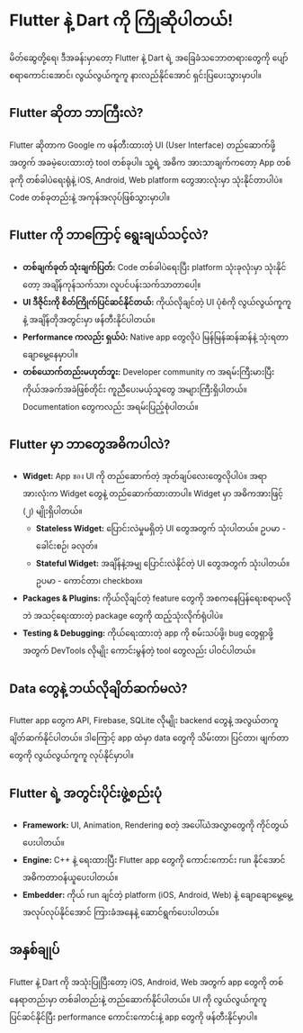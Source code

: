 # Flutter နဲ့ Dart ကို ကြိုဆိုပါတယ်!

မိတ်ဆွေတို့ရေ၊ ဒီအခန်းမှာတော့ Flutter နဲ့ Dart ရဲ့ အခြေခံသဘောတရားတွေကို ပျော်စရာကောင်းအောင်၊ လွယ်လွယ်ကူကူ နားလည်နိုင်အောင် ရှင်းပြပေးသွားမှာပါ။

## Flutter ဆိုတာ ဘာကြီးလဲ?
Flutter ဆိုတာက Google က ဖန်တီးထားတဲ့ UI (User Interface) တည်ဆောက်ဖို့အတွက် အခမဲ့ပေးထားတဲ့ tool တစ်ခုပါ။ သူ့ရဲ့ အဓိက အားသာချက်ကတော့ App တစ်ခုကို တစ်ခါပဲရေးရုံနဲ့ iOS, Android, Web platform တွေအားလုံးမှာ သုံးနိုင်တာပါပဲ။ Code တစ်ခုတည်းနဲ့ အကုန်အလုပ်ဖြစ်သွားမှာပါ။

## Flutter ကို ဘာကြောင့် ရွေးချယ်သင့်လဲ?
- **တစ်ချက်ခုတ် သုံးချက်ပြတ်:** Code တစ်ခါပဲရေးပြီး platform သုံးခုလုံးမှာ သုံးနိုင်တော့ အချိန်ကုန်သက်သာ၊ လူပင်ပန်းသက်သာတာပေါ့။
- **UI ဒီဇိုင်းကို စိတ်ကြိုက်ပြင်ဆင်နိုင်တယ်:** ကိုယ်လိုချင်တဲ့ UI ပုံစံကို လွယ်လွယ်ကူကူနဲ့ အချိန်တိုအတွင်းမှာ ဖန်တီးနိုင်ပါတယ်။
- **Performance ကလည်း ရှယ်ပဲ:** Native app တွေလိုပဲ မြန်မြန်ဆန်ဆန်နဲ့ သုံးရတာ ချောမွေ့နေမှာပါ။
- **တစ်ယောက်တည်းမဟုတ်ဘူး:** Developer community က အရမ်းကြီးမားပြီး ကိုယ်အခက်အခဲဖြစ်တိုင်း ကူညီပေးမယ့်သူတွေ အများကြီးရှိပါတယ်။ Documentation တွေကလည်း အရမ်းပြည့်စုံပါတယ်။

## Flutter မှာ ဘာတွေအဓိကပါလဲ?
- **Widget:** App ของ UI ကို တည်ဆောက်တဲ့ အုတ်ချပ်လေးတွေလိုပါပဲ။ အရာအားလုံးက Widget တွေနဲ့ တည်ဆောက်ထားတာပါ။ Widget မှာ အဓိကအားဖြင့် (၂) မျိုးရှိပါတယ်။
    - **Stateless Widget:** ပြောင်းလဲမှုမရှိတဲ့ UI တွေအတွက် သုံးပါတယ်။ ဥပမာ - ခေါင်းစဉ်၊ ခလုတ်။
    - **Stateful Widget:** အချိန်နဲ့အမျှ ပြောင်းလဲနိုင်တဲ့ UI တွေအတွက် သုံးပါတယ်။ ဥပမာ - ကောင်တာ၊ checkbox။
- **Packages & Plugins:** ကိုယ်လိုချင်တဲ့ feature တွေကို အစကနေပြန်ရေးစရာမလိုဘဲ အသင့်ရေးထားတဲ့ package တွေကို ထည့်သုံးလိုက်ရုံပါပဲ။
- **Testing & Debugging:** ကိုယ်ရေးထားတဲ့ app ကို စမ်းသပ်ဖို့၊ bug တွေရှာဖို့အတွက် DevTools လိုမျိုး ကောင်းမွန်တဲ့ tool တွေလည်း ပါဝင်ပါတယ်။

## Data တွေနဲ့ ဘယ်လိုချိတ်ဆက်မလဲ?
Flutter app တွေက API, Firebase, SQLite လိုမျိုး backend တွေနဲ့ အလွယ်တကူ ချိတ်ဆက်နိုင်ပါတယ်။ ဒါကြောင့် app ထဲမှာ data တွေကို သိမ်းတာ၊ ပြင်တာ၊ ဖျက်တာတွေကို လွယ်လွယ်ကူကူ လုပ်နိုင်မှာပါ။

## Flutter ရဲ့ အတွင်းပိုင်းဖွဲ့စည်းပုံ
- **Framework:** UI, Animation, Rendering စတဲ့ အပေါ်ယံအလွှာတွေကို ကိုင်တွယ်ပေးပါတယ်။
- **Engine:** C++ နဲ့ ရေးထားပြီး Flutter app တွေကို ကောင်းကောင်း run နိုင်အောင် အဓိကတာဝန်ယူပေးပါတယ်။
- **Embedder:** ကိုယ် run ချင်တဲ့ platform (iOS, Android, Web) နဲ့ ချောချောမွေ့မွေ့ အလုပ်လုပ်နိုင်အောင် ကြားခံအနေနဲ့ ဆောင်ရွက်ပေးပါတယ်။

## အနှစ်ချုပ်
Flutter နဲ့ Dart ကို အသုံးပြုပြီးတော့ iOS, Android, Web အတွက် app တွေကို တစ်နေရာတည်းမှာ တစ်ခါတည်းနဲ့ တည်ဆောက်နိုင်ပါတယ်။ UI ကို လွယ်လွယ်ကူကူ ပြင်ဆင်နိုင်ပြီး performance ကောင်းကောင်းနဲ့ app တွေကို ဖန်တီးနိုင်မှာပါ။